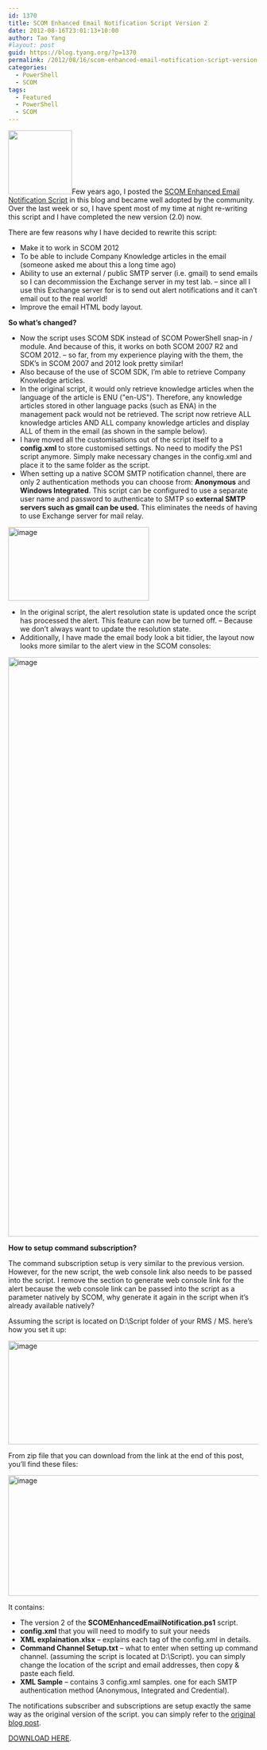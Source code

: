 ```yaml
---
id: 1370
title: SCOM Enhanced Email Notification Script Version 2
date: 2012-08-16T23:01:13+10:00
author: Tao Yang
#layout: post
guid: https://blog.tyang.org/?p=1370
permalink: /2012/08/16/scom-enhanced-email-notification-script-version-2/
categories:
  - PowerShell
  - SCOM
tags:
  - Featured
  - PowerShell
  - SCOM
---
```

<a href="https://blog.tyang.org/wp-content/uploads/2012/08/version-2-badge.png"><img class="alignleft size-full wp-image-1372" title="version-2-badge" src="https://blog.tyang.org/wp-content/uploads/2012/08/version-2-badge.png" alt="" width="128" height="128" /></a>Few years ago, I posted the <a href="https://blog.tyang.org/2010/07/19/enhanced-scom-alerts-notification-emails/">SCOM Enhanced Email Notification Script</a> in this blog and became well adopted by the community. Over the last week or so, I have spent most of my time at night re-writing this script and I have completed the new version (2.0) now.

There are few reasons why I have decided to rewrite this script:
<ul>
	<li>Make it to work in SCOM 2012</li>
	<li>To be able to include Company Knowledge articles in the email (someone asked me about this a long time ago)</li>
	<li>Ability to use an external / public SMTP server (i.e. gmail) to send emails so I can decommission the Exchange server in my test lab. – since all I use this Exchange server for is to send out alert notifications and it can’t email out to the real world!</li>
	<li>Improve the email HTML body layout.</li>
</ul>
<strong>So what’s changed?</strong>
<ul>
	<li>Now the script uses SCOM SDK instead of SCOM PowerShell snap-in / module. And because of this, it works on both SCOM 2007 R2 and SCOM 2012. – so far, from my experience playing with the them, the SDK’s in SCOM 2007 and 2012 look pretty similar!</li>
	<li>Also because of the use of SCOM SDK, I’m able to retrieve Company Knowledge articles.</li>
	<li>In the original script, it would only retrieve knowledge articles when the language of the article is ENU ("en-US"). Therefore, any knowledge articles stored in other language packs (such as ENA) in the management pack would not be retrieved. The script now retrieve ALL knowledge articles AND ALL company knowledge articles and display ALL of them in the email (as shown in the sample below).</li>
	<li>I have moved all the customisations out of the script itself to a <strong>config.xml</strong> to store customised settings. No need to modify the PS1 script anymore. Simply make necessary changes in the config.xml and place it to the same folder as the script.</li>
	<li>When setting up a native SCOM SMTP notification channel, there are only 2 authentication methods you can choose from: <strong>Anonymous</strong> and <strong>Windows Integrated</strong>. This script can be configured to use a separate user name and password to authenticate to SMTP so <strong>external SMTP servers such as gmail can be used.</strong> This eliminates the needs of having to use Exchange server for mail relay.</li>
</ul>
<a href="https://blog.tyang.org/wp-content/uploads/2012/08/image1.png"><img style="background-image: none; padding-left: 0px; padding-right: 0px; display: inline; padding-top: 0px; border-width: 0px;" title="image" src="https://blog.tyang.org/wp-content/uploads/2012/08/image_thumb1.png" alt="image" width="283" height="148" border="0" /></a>
<ul>
	<li>In the original script, the alert resolution state is updated once the script has processed the alert. This feature can now be turned off. – Because we don’t always want to update the resolution state.</li>
	<li>Additionally, I have made the email body look a bit tidier, the layout now looks more similar to the alert view in the SCOM consoles:</li>
</ul>
<a href="https://blog.tyang.org/wp-content/uploads/2012/08/image2.png"><img style="background-image: none; padding-left: 0px; padding-right: 0px; display: inline; padding-top: 0px; border: 0px;" title="image" src="https://blog.tyang.org/wp-content/uploads/2012/08/image_thumb2.png" alt="image" width="580" height="1163" border="0" /></a>

<strong>How to setup command subscription?</strong>

The command subscription setup is very similar to the previous version. However, for the new script, the web console link also needs to be passed into the script. I remove the section to generate web console link for the alert because the web console link can be passed into the script as a parameter natively by SCOM, why generate it again in the script when it’s already available natively?

Assuming the script is located on D:\Script folder of your RMS / MS. here’s how you set it up:

<a href="https://blog.tyang.org/wp-content/uploads/2012/08/image3.png"><img style="background-image: none; padding-left: 0px; padding-right: 0px; display: inline; padding-top: 0px; border: 0px;" title="image" src="https://blog.tyang.org/wp-content/uploads/2012/08/image_thumb3.png" alt="image" width="580" height="208" border="0" /></a>

From zip file that you can download from the link at the end of this post, you’ll find these files:

<a href="https://blog.tyang.org/wp-content/uploads/2012/08/image4.png"><img style="background-image: none; padding-left: 0px; padding-right: 0px; display: inline; padding-top: 0px; border: 0px;" title="image" src="https://blog.tyang.org/wp-content/uploads/2012/08/image_thumb4.png" alt="image" width="580" height="242" border="0" /></a>

It contains:
<ul>
	<li>The version 2 of the <strong>SCOMEnhancedEmailNotification.ps1</strong> script.</li>
	<li><strong>config.xml</strong> that you will need to modify to suit your needs</li>
	<li><strong>XML explaination.xlsx</strong> – explains each tag of the config.xml in details.</li>
	<li><strong>Command Channel Setup.txt</strong> – what to enter when setting up command channel. (assuming the script is located at D:\Script). you can simply change the location of the script and email addresses, then copy & paste each field.</li>
	<li><strong>XML Sample</strong> – contains 3 config.xml samples. one for each SMTP authentication method (Anonymous, Integrated and Credential).</li>
</ul>
The notifications subscriber and subscriptions are setup exactly the same way as the original version of the script. you can simply refer to the <a href="https://blog.tyang.org/2010/07/19/enhanced-scom-alerts-notification-emails/">original blog post</a>.

<a href="https://blog.tyang.org/wp-content/uploads/2012/09/SCOMEnhancedEmailNotification.V2.1.rar">DOWNLOAD HERE</a>.